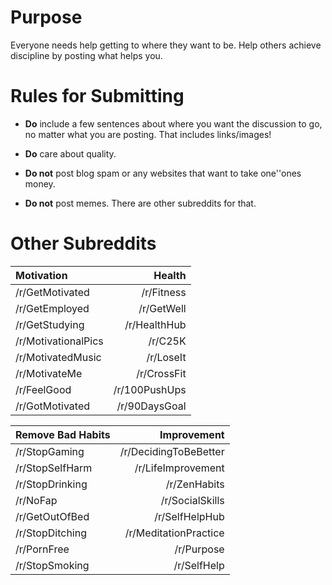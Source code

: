 # Purpose #

Everyone needs help getting to where they want to be. Help others
achieve discipline by posting what helps you.

# Rules for Submitting #

* **Do** include a few sentences about where you want the discussion to go, no matter what you are posting. That includes links/images!

* **Do** care about quality.

* **Do not** post blog spam or any websites that want to take one''ones money.

* **Do not** post memes. There are other subreddits for that.


# Other Subreddits #

| Motivation               | Health                |
|:-------------------------|----------------------:|
| /r/GetMotivated          | /r/Fitness            |
| /r/GetEmployed           | /r/GetWell            |
| /r/GetStudying           | /r/HealthHub          |
| /r/MotivationalPics      | /r/C25K               |
| /r/MotivatedMusic        | /r/LoseIt             |
| /r/MotivateMe            | /r/CrossFit           |
| /r/FeelGood              | /r/100PushUps         |
| /r/GotMotivated          | /r/90DaysGoal         |


| Remove Bad Habits        |   Improvement         |
|:-------------------------|----------------------:|
| /r/StopGaming            | /r/DecidingToBeBetter |
| /r/StopSelfHarm          | /r/LifeImprovement    |
| /r/StopDrinking          | /r/ZenHabits          |
| /r/NoFap                 | /r/SocialSkills       |
| /r/GetOutOfBed           | /r/SelfHelpHub        |
| /r/StopDitching          | /r/MeditationPractice |
| /r/PornFree              | /r/Purpose            |
| /r/StopSmoking           | /r/SelfHelp           |
